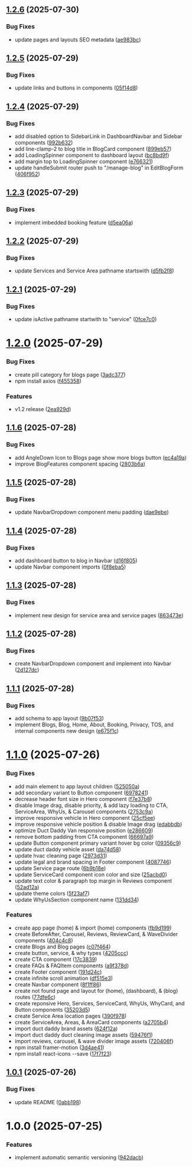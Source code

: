## [1.2.6](https://github.com/flowz0/dd-platform/compare/v1.2.5...v1.2.6) (2025-07-30)


### Bug Fixes

* update pages and layouts SEO metadata ([ae983bc](https://github.com/flowz0/dd-platform/commit/ae983bc907a998c4b572094ef73ea818ad07b7b2))

## [1.2.5](https://github.com/flowz0/dd-platform/compare/v1.2.4...v1.2.5) (2025-07-29)


### Bug Fixes

* update links and buttons in components ([05f14d8](https://github.com/flowz0/dd-platform/commit/05f14d88749116bc2a358daa4b494e4346428626))

## [1.2.4](https://github.com/flowz0/dd-platform/compare/v1.2.3...v1.2.4) (2025-07-29)


### Bug Fixes

* add disabled option to SidebarLink in DashboardNavbar and Sidebar components ([992b632](https://github.com/flowz0/dd-platform/commit/992b63215dfeaa10621d70d16889ca7bedb64935))
* add line-clamp-2 to blog title in BlogCard component ([899eb57](https://github.com/flowz0/dd-platform/commit/899eb575363a7f97a5f91e5ba472aa79d5b05966))
* add LoadingSpinner component to dashboard layout ([bc8bd9f](https://github.com/flowz0/dd-platform/commit/bc8bd9fdd8810b0664b92c6267cd0ba7d40dd214))
* add margin top to LoadingSpinner component ([e766321](https://github.com/flowz0/dd-platform/commit/e7663212cfa9ddb1df03b8d08377b3ae90501e40))
* update handleSubmit router push to "/manage-blog" in EditBlogForm ([406f952](https://github.com/flowz0/dd-platform/commit/406f9525cebe87a2071a9bdd257a98585e1e2aef))

## [1.2.3](https://github.com/flowz0/dd-platform/compare/v1.2.2...v1.2.3) (2025-07-29)


### Bug Fixes

* implement imbedded booking feature ([d5ea06a](https://github.com/flowz0/dd-platform/commit/d5ea06a1a712ee5c9aec32300aaa21fdffa1af05))

## [1.2.2](https://github.com/flowz0/dd-platform/compare/v1.2.1...v1.2.2) (2025-07-29)


### Bug Fixes

* update Services and Service Area pathname startswith ([d5fb2f8](https://github.com/flowz0/dd-platform/commit/d5fb2f8f094fe04c3fbcd26bfb3aae8b448966e0))

## [1.2.1](https://github.com/flowz0/dd-platform/compare/v1.2.0...v1.2.1) (2025-07-29)


### Bug Fixes

* update isActive pathname startwith to "service" ([0fce7c0](https://github.com/flowz0/dd-platform/commit/0fce7c0b7235d3c05ae9d0b0195a4a5cc6e7c7c2))

# [1.2.0](https://github.com/flowz0/dd-platform/compare/v1.1.6...v1.2.0) (2025-07-29)


### Bug Fixes

* create pill category for blogs page ([3adc377](https://github.com/flowz0/dd-platform/commit/3adc3778be88d829925b1ef06fec30123d389c7b))
* npm install axios ([f455358](https://github.com/flowz0/dd-platform/commit/f4553580e95d9ec8c8bbb8cab0392e36793459a4))


### Features

* v1.2 release ([2ea929d](https://github.com/flowz0/dd-platform/commit/2ea929d4bd6d9139356291dcc74f051fe3179113))

## [1.1.6](https://github.com/flowz0/dd-platform/compare/v1.1.5...v1.1.6) (2025-07-28)


### Bug Fixes

* add AngleDown Icon to Blogs page show more blogs button ([ec4a19a](https://github.com/flowz0/dd-platform/commit/ec4a19a0bd92258ad2fb1f34876e5e6b10d29506))
* improve BlogFeatures component spacing ([2803b6a](https://github.com/flowz0/dd-platform/commit/2803b6a19b854d6e3dad207d597d063f733b9cc1))

## [1.1.5](https://github.com/flowz0/dd-platform/compare/v1.1.4...v1.1.5) (2025-07-28)


### Bug Fixes

* update NavbarDropdown component menu padding ([dae9ebe](https://github.com/flowz0/dd-platform/commit/dae9ebe2f418214b583c16b55bd46f5116e72b67))

## [1.1.4](https://github.com/flowz0/dd-platform/compare/v1.1.3...v1.1.4) (2025-07-28)


### Bug Fixes

* add dashboard button to blog in Navbar ([d16f805](https://github.com/flowz0/dd-platform/commit/d16f80542082aa2c3f18941961e51ec7a4ee6318))
* update Navbar component imports ([0f8eba5](https://github.com/flowz0/dd-platform/commit/0f8eba5da6eb2a30ac48d84e64e53fae2c439133))

## [1.1.3](https://github.com/flowz0/dd-platform/compare/v1.1.2...v1.1.3) (2025-07-28)


### Bug Fixes

* implement new design for service area and service pages ([863473e](https://github.com/flowz0/dd-platform/commit/863473e63c3e939014db9c536ca083589bb0a14a))

## [1.1.2](https://github.com/flowz0/dd-platform/compare/v1.1.1...v1.1.2) (2025-07-28)


### Bug Fixes

* create NavbarDropdown component and implement into Navbar ([2d127dc](https://github.com/flowz0/dd-platform/commit/2d127dc1b47c8c0f3fc6593583028d127e6ecbd3))

## [1.1.1](https://github.com/flowz0/dd-platform/compare/v1.1.0...v1.1.1) (2025-07-28)


### Bug Fixes

* add schema to app layout ([9b07f53](https://github.com/flowz0/dd-platform/commit/9b07f53c58f7f9e0f64805d1f504c955dafa05ad))
* implement Blogs, Blog, Home, About, Booking, Privacy, TOS, and internal components new design ([e675f1c](https://github.com/flowz0/dd-platform/commit/e675f1cee92548fbd14f8b493a27a2c2ce9b89b6))

# [1.1.0](https://github.com/flowz0/dd-platform/compare/v1.0.1...v1.1.0) (2025-07-26)


### Bug Fixes

* add main element to app layout children ([525050a](https://github.com/flowz0/dd-platform/commit/525050a2b1655dbacdc1040add745f801f4eb5af))
* add secondary variant to Button component ([6978241](https://github.com/flowz0/dd-platform/commit/69782414c8675896039a81c804f6056a8f97cabc))
* decrease header font size in Hero component ([f7e37b8](https://github.com/flowz0/dd-platform/commit/f7e37b87e0ba61de48ab120658a85dac28555809))
* disable Image drag, disable priority, & add lazy loading to CTA, ServiceArea, WhyUs, & Carousel components ([2753c9a](https://github.com/flowz0/dd-platform/commit/2753c9a8bafe711ee9b3faead5ddbc108bce14b1))
* improve responsive vehicle in Hero component ([25cf5ee](https://github.com/flowz0/dd-platform/commit/25cf5eedc103a778c9c4135dbb47fda7fca30f6e))
* improve responsive vehicle position & disable Image drag ([edabbdb](https://github.com/flowz0/dd-platform/commit/edabbdb2c4fe72939795fc23a865aeb25fce9e8c))
* optimize Duct Daddy Van responsive position ([e286609](https://github.com/flowz0/dd-platform/commit/e28660921ff3b9a29f028cf5525b012ae6d4f23d))
* remove bottom padding from CTA component ([66697a9](https://github.com/flowz0/dd-platform/commit/66697a946bb69cb09753271ff9c3e00ee4fd22f3))
* update Button component primary variant hover bg color ([09356c9](https://github.com/flowz0/dd-platform/commit/09356c9306ac8cb121acba9f9fc12d6e7f804784))
* update duct daddy vehicle asset ([da74d58](https://github.com/flowz0/dd-platform/commit/da74d58f915f4a1fc01f786391fe71a1e9f2f851))
* update hvac cleaning page ([2973d31](https://github.com/flowz0/dd-platform/commit/2973d31aed7c56c42c6c72a362850f537f5aa318))
* update legal and brand spacing in Footer component ([4087746](https://github.com/flowz0/dd-platform/commit/4087746a62f195c867ee9e691a98e5953f2974fb))
* update Service page route ([6b9b18e](https://github.com/flowz0/dd-platform/commit/6b9b18e70e2d3d0ac48f293dec42cef9ed48e4f2))
* update ServiceCard component icon color and size ([25acbd0](https://github.com/flowz0/dd-platform/commit/25acbd07d5c3bb518d3da03cb7d8b07026b67f60))
* update text color & paragraph top margin in Reviews component ([52ad12a](https://github.com/flowz0/dd-platform/commit/52ad12ab30413d1ed209d12ccc04b9e8846b8716))
* update theme colors ([5f23af7](https://github.com/flowz0/dd-platform/commit/5f23af755c7ed8f6705525a014dffa8e1c6b6b4e))
* update WhyUsSection component name ([131dd34](https://github.com/flowz0/dd-platform/commit/131dd34bac982e67152f032696fab88fc122b4ed))


### Features

* create app page (home) & import (home) components ([fb9d199](https://github.com/flowz0/dd-platform/commit/fb9d19922fd59ebafa8501f25b9ae05f3bf709cc))
* create BeforeAfter, Carousel, Reviews, ReviewCard, & WaveDivider components ([404c4c8](https://github.com/flowz0/dd-platform/commit/404c4c86aee9470832f7f9e84b6e2b17f803481b))
* create Blogs and Blog pages ([c07f464](https://github.com/flowz0/dd-platform/commit/c07f46499b4aab52828143676c47885c842a571d))
* create button, service, & why types ([4205ccc](https://github.com/flowz0/dd-platform/commit/4205ccc39fa01b5756024205e7e7e85f23b93f53))
* create CTA component ([17c3839](https://github.com/flowz0/dd-platform/commit/17c38398264b3900ccea89ea68c57a7508963dff))
* create FAQs & FAQItem components ([a9f378d](https://github.com/flowz0/dd-platform/commit/a9f378deec11adb9e196e6486ca769b56c0075a9))
* create Footer component ([191d24c](https://github.com/flowz0/dd-platform/commit/191d24cb8b7ca07cbb54e8cab00d43806c6f69be))
* create infinite scroll animation ([df515e3](https://github.com/flowz0/dd-platform/commit/df515e39fe3c1d37b41c6962d26a768d2c44ac8b))
* create Navbar component ([8f1ff86](https://github.com/flowz0/dd-platform/commit/8f1ff868b73ee39dc8782abc3090aa3f2fa31b59))
* create not found page and layout for (home), (dashboard), & (blog) routes ([77dfe6c](https://github.com/flowz0/dd-platform/commit/77dfe6c8cfbcb3d78fa17b02837f30c72957b112))
* create reponsive Hero, Services, ServiceCard, WhyUs, WhyCard, and Button components ([35203d5](https://github.com/flowz0/dd-platform/commit/35203d5da445e72ea919adef5ac298a329fd998c))
* create Service Area location pages ([390f978](https://github.com/flowz0/dd-platform/commit/390f978c4af6a68e107ec5ce1f27967f76e5a1c7))
* create ServiceArea, Areas, & AreaCard components ([a2705b4](https://github.com/flowz0/dd-platform/commit/a2705b415f77d95e5da2be6eb9b8ad3fd4b43972))
* import duct daddy brand assets ([624f12a](https://github.com/flowz0/dd-platform/commit/624f12a860f1de7e627917c87e9f254a5cdddcdb))
* import duct daddy duct cleaning image assets ([59476f1](https://github.com/flowz0/dd-platform/commit/59476f1b6a06eac8931d2b25dbcda473af4545a1))
* import reviews, carousel, & wave divider image assets ([720406f](https://github.com/flowz0/dd-platform/commit/720406f878dcfdab0450f1780204c4b0230f509e))
* npm install framer-motion ([3d4ae41](https://github.com/flowz0/dd-platform/commit/3d4ae4194e15c1690a61f16e506116dff36dd8f2))
* npm install react-icons --save ([17f7f23](https://github.com/flowz0/dd-platform/commit/17f7f23a8178e870acd62270e5d9a2c8a5474a9f))

## [1.0.1](https://github.com/flowz0/dd-platform/compare/v1.0.0...v1.0.1) (2025-07-26)


### Bug Fixes

* update README ([0abb198](https://github.com/flowz0/dd-platform/commit/0abb198c8ab5e2206c01b3568ce80a9a23a62fb6))

# 1.0.0 (2025-07-25)


### Features

* implement automatic semantic versioning ([942dacb](https://github.com/flowz0/dd-platform/commit/942dacba2a6a98a38d4154fc75168f7d3a474f40))
